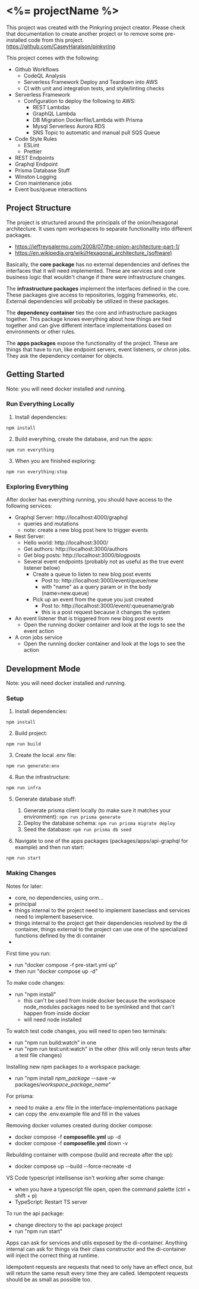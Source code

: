 # <%= projectName %>

This project was created with the Pinkyring project creator.
Please check that documentation to create another project or to remove some pre-installed code from this project.
https://github.com/CaseyHaralson/pinkyring

This project comes with the following:

- Github Workflows
  - CodeQL Analysis
  - Serverless Framework Deploy and Teardown into AWS
  - CI with unit and integration tests, and style/linting checks
- Serverless Framework
  - Configuration to deploy the following to AWS:
    - REST Lambdas
    - GraphQL Lambda
    - DB Migration Dockerfile/Lambda with Prisma
    - Mysql Serverless Aurora RDS
    - SNS Topic to automatic and manual pull SQS Queue
- Code Style Rules
  - ESLint
  - Prettier
- REST Endpoints
- Graphql Endpoint
- Prisma Database Stuff
- Winston Logging
- Cron maintenance jobs
- Event bus/queue interactions

## Project Structure

The project is structured around the principals of the onion/hexagonal architecture.
It uses npm workspaces to separate functionality into different packages.

- https://jeffreypalermo.com/2008/07/the-onion-architecture-part-1/
- https://en.wikipedia.org/wiki/Hexagonal_architecture_(software)

Basically, the **core package** has no external dependencies and defines the interfaces that it will need implemented. These are services and core business logic that wouldn't change if there were infrastructure changes.

The **infrastructure packages** implement the interfaces defined in the core.
These packages give access to repositories, logging frameworks, etc.
External dependencies will probably be utilized in these packages.

The **dependency container** ties the core and infrastructure packages together.
This package knows everything about how things are tied together and can give different interface implementations based on environments or other rules.

The **apps packages** expose the functionality of the project. These are things that have to run, like endpoint servers, event listeners, or chron jobs. They ask the dependency container for objects.

## Getting Started

Note: you will need docker installed and running.

### Run Everything Locally

1. Install dependencies:

`npm install`

2. Build everything, create the database, and run the apps:

`npm run everything`

3. When you are finished exploring:

`npm run everything:stop`

### Exploring Everything

After docker has everything running, you should have access to the following services:

- Graphql Server: http://localhost:4000/graphql
  - queries and mutations
  - note: create a new blog post here to trigger events
- Rest Server:
  - Hello world: http://localhost:3000/
  - Get authors: http://localhost:3000/authors
  - Get blog posts: http://localhost:3000/blogposts
  - Several event endpoints (probably not as useful as the true event listener below)
    - Create a queue to listen to new blog post events
      - Post to: http://localhost:3000/event/queue/new
      - with "name" as a query param or in the body (name=new.queue)
    - Pick up an event from the queue you just created
      - Post to: http://localhost:3000/event/:queuename/grab
      - this is a post request because it changes the system
- An event listener that is triggered from new blog post events
  - Open the running docker container and look at the logs to see the event action
- A cron jobs service
  - Open the running docker container and look at the logs to see the action

## Development Mode

Note: you will need docker installed and running.

### Setup

1. Install dependencies:

`npm install`

2. Build project:

`npm run build`

3. Create the local .env file:

`npm run generate:env`

4. Run the infrastructure:

`npm run infra`

5. Generate database stuff:
    1. Generate prisma client locally (to make sure it matches your environment): `npm run prisma generate`
    2. Deploy the database schema: `npm run prisma migrate deploy`
    3. Seed the database: `npm run prisma db seed`

6. Navigate to one of the apps packages (packages/apps/api-graphql for example) and then run start:

`npm run start`

### Making Changes



Notes for later:

- core, no dependencies, using orm...
- principal
- things internal to the project need to implement baseclass and services need to implement baseservice.
- things internal to the project get their dependencies resolved by the di container, things external to the project can use one of the specialized functions defined by the di container
-

First time you run:

- run "docker compose -f pre-start.yml up"
- then run "docker compose up -d"

To make code changes:

- run "npm install"
  - this can't be used from inside docker because the workspace node_modules packages need to be symlinked and that can't happen from inside docker
  - will need node installed

To watch test code changes, you will need to open two terminals:

- run "npm run build:watch" in one
- run "npm run test:unit:watch" in the other (this will only rerun tests after a test file changes)

Installing new npm packages to a workspace package:

- run "npm install _npm_package_ --save -w packages/_workspace_package_name_"

For prisma:

- need to make a .env file in the interface-implementations package
- can copy the .env.example file and fill in the values

Removing docker volumes created during docker compose:

- docker compose -f **composefile.yml** up -d
- docker compose -f **composefile.yml** down -v

Rebuilding container with compose (build and recreate after the up):

- docker compose up --build --force-recreate -d

VS Code typescript intellisense isn't working after some change:

- when you have a typescript file open, open the command palette (ctrl + shift + p)
- TypeScript: Restart TS server

To run the api package:

- change directory to the api package project
- run "npm run start"

Apps can ask for services and utils exposed by the di-container.
Anything internal can ask for things via their class constructor and the di-container will inject the correct thing at runtime.

Idempotent requests are requests that need to only have an effect once, but will return the same result every time they are called.
Idempotent requests should be as small as possible too.
